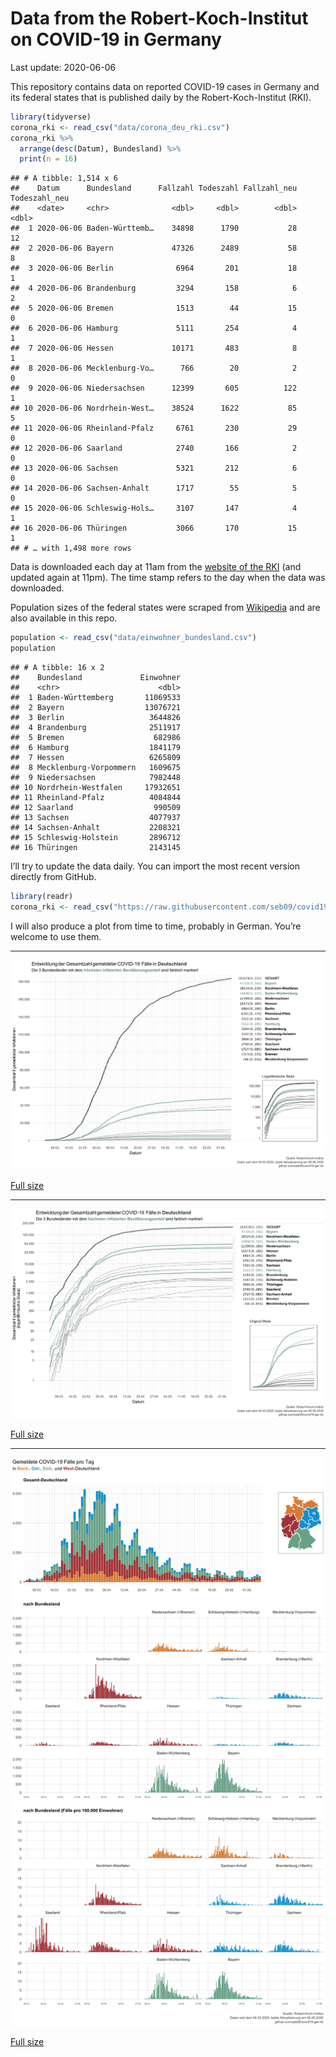 Data from the Robert-Koch-Institut on COVID-19 in Germany
================
Last update: 2020-06-06

This repository contains data on reported COVID-19 cases in Germany and
its federal states that is published daily by the Robert-Koch-Institut
(RKI).

``` r
library(tidyverse)
corona_rki <- read_csv("data/corona_deu_rki.csv")
corona_rki %>% 
  arrange(desc(Datum), Bundesland) %>% 
  print(n = 16)
```

    ## # A tibble: 1,514 x 6
    ##    Datum      Bundesland      Fallzahl Todeszahl Fallzahl_neu Todeszahl_neu
    ##    <date>     <chr>              <dbl>     <dbl>        <dbl>         <dbl>
    ##  1 2020-06-06 Baden-Württemb…    34898      1790           28            12
    ##  2 2020-06-06 Bayern             47326      2489           58             8
    ##  3 2020-06-06 Berlin              6964       201           18             1
    ##  4 2020-06-06 Brandenburg         3294       158            6             2
    ##  5 2020-06-06 Bremen              1513        44           15             0
    ##  6 2020-06-06 Hamburg             5111       254            4             1
    ##  7 2020-06-06 Hessen             10171       483            8             1
    ##  8 2020-06-06 Mecklenburg-Vo…      766        20            2             0
    ##  9 2020-06-06 Niedersachsen      12399       605          122             1
    ## 10 2020-06-06 Nordrhein-West…    38524      1622           85             5
    ## 11 2020-06-06 Rheinland-Pfalz     6761       230           29             0
    ## 12 2020-06-06 Saarland            2740       166            2             0
    ## 13 2020-06-06 Sachsen             5321       212            6             0
    ## 14 2020-06-06 Sachsen-Anhalt      1717        55            5             0
    ## 15 2020-06-06 Schleswig-Hols…     3107       147            4             1
    ## 16 2020-06-06 Thüringen           3066       170           15             1
    ## # … with 1,498 more rows

Data is downloaded each day at 11am from the [website of the
RKI](https://www.rki.de/DE/Content/InfAZ/N/Neuartiges_Coronavirus/Fallzahlen.html)
(and updated again at 11pm). The time stamp refers to the day when the
data was downloaded.

Population sizes of the federal states were scraped from
[Wikipedia](https://de.wikipedia.org/wiki/Liste_der_deutschen_Bundesl%C3%A4nder_nach_Bev%C3%B6lkerung)
and are also available in this repo.

``` r
population <- read_csv("data/einwohner_bundesland.csv")
population
```

    ## # A tibble: 16 x 2
    ##    Bundesland             Einwohner
    ##    <chr>                      <dbl>
    ##  1 Baden-Württemberg       11069533
    ##  2 Bayern                  13076721
    ##  3 Berlin                   3644826
    ##  4 Brandenburg              2511917
    ##  5 Bremen                    682986
    ##  6 Hamburg                  1841179
    ##  7 Hessen                   6265809
    ##  8 Mecklenburg-Vorpommern   1609675
    ##  9 Niedersachsen            7982448
    ## 10 Nordrhein-Westfalen     17932651
    ## 11 Rheinland-Pfalz          4084844
    ## 12 Saarland                  990509
    ## 13 Sachsen                  4077937
    ## 14 Sachsen-Anhalt           2208321
    ## 15 Schleswig-Holstein       2896712
    ## 16 Thüringen                2143145

I’ll try to update the data daily. You can import the most recent
version directly from GitHub.

``` r
library(readr)
corona_rki <- read_csv("https://raw.githubusercontent.com/seb09/covid19-ger-rki/master/data/corona_deu_rki.csv")
```

I will also produce a plot from time to time, probably in German. You’re
welcome to use them.

-----

<img src="plots/covid19-deu-rki-entwicklung-original-skala.png">

[Full
size](https://github.com/seb09/covid19-ger-rki/raw/master/plots/covid19-deu-rki-entwicklung-original-skala.png)

-----

<img src="plots/covid19-deu-rki-entwicklung.png">

[Full
size](https://github.com/seb09/covid19-ger-rki/raw/master/plots/covid19-deu-rki-entwicklung.png)

-----

<img src="plots/covid19-deu-rki-faelle-pro-tag.png">

[Full
size](https://github.com/seb09/covid19-ger-rki/raw/master/plots/covid19-deu-rki-faelle-pro-tag.png)
